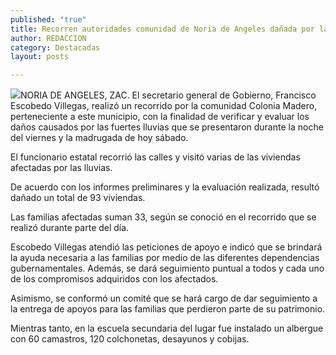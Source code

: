 ```yaml
---
published: "true"
title: Recorren autoridades comunidad de Noria de Angeles dañada por las lluvias; se comprometen a apoyar a las 33 familias afectadas
author: REDACCION
category: Destacadas
layout: posts

---
```


![](http://i.imgur.com/nkKD958m.jpg)NORIA DE ANGELES, ZAC. El secretario general de Gobierno, Francisco Escobedo Villegas, realizó un recorrido por la comunidad Colonia Madero, perteneciente a este municipio, con la finalidad de verificar y evaluar los daños causados por las fuertes lluvias que se presentaron durante la noche del viernes y la madrugada de hoy sábado.

El funcionario estatal recorrió las calles y visitó varias de las viviendas afectadas por las lluvias.

De acuerdo con los informes preliminares y la evaluación realizada, resultó dañado un total de 93 viviendas.

Las familias afectadas suman 33, según se conoció en el recorrido que se realizó durante parte del día.

Escobedo Villegas atendió las peticiones de apoyo e indicó que se brindará la ayuda necesaria a las familias por medio de las diferentes dependencias gubernamentales.
Además, se dará seguimiento puntual a todos y cada uno de los compromisos adquiridos con los afectados.

Asimismo, se conformó un comité que se hará cargo de dar seguimiento a la entrega de apoyos para las familias que perdieron parte de su patrimonio.

Mientras tanto, en la escuela secundaria del lugar fue instalado  un albergue con 60 camastros, 120 colchonetas, desayunos y cobijas.
